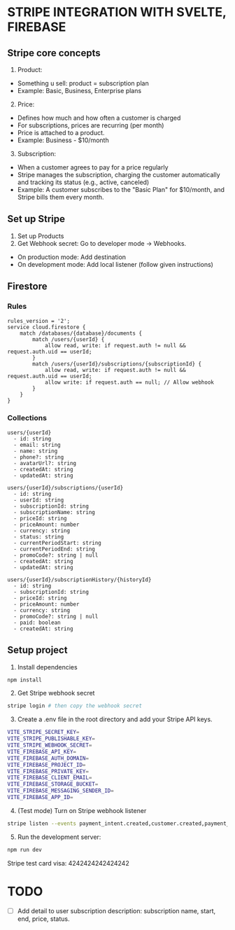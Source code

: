 # STRIPE INTEGRATION WITH SVELTE, FIREBASE
## Stripe core concepts
1. Product:
* Something u sell: product = subscription plan
* Example: Basic, Business, Enterprise plans

2. Price:
* Defines how much and how often a customer is charged
* For subscriptions, prices are recurring (per month)
* Price is attached to a product.
* Example: Business - $10/month

3. Subscription:
* When a customer agrees to pay for a price regularly
* Stripe manages the subscription, charging the customer automatically and tracking its status (e.g., active, canceled)
* Example: A customer subscribes to the "Basic Plan" for $10/month, and Stripe bills them every month.

## Set up Stripe
1. Set up Products
2. Get Webhook secret: Go to developer mode -> Webhooks.
- On production mode: Add destination
- On development mode: Add local listener (follow given instructions)


## Firestore
### Rules
```
rules_version = '2';
service cloud.firestore {
    match /databases/{database}/documents {
        match /users/{userId} {
            allow read, write: if request.auth != null && request.auth.uid == userId;
        }
        match /users/{userId}/subscriptions/{subscriptionId} {
            allow read, write: if request.auth != null && request.auth.uid == userId;
            allow write: if request.auth == null; // Allow webhook
        }
    }
}
```

### Collections
```
users/{userId}
  - id: string
  - email: string
  - name: string
  - phone?: string
  - avatarUrl?: string
  - createdAt: string
  - updatedAt: string

users/{userId}/subscriptions/{userId}
  - id: string
  - userId: string
  - subscriptionId: string
  - subscriptionName: string
  - priceId: string
  - priceAmount: number
  - currency: string
  - status: string
  - currentPeriodStart: string
  - currentPeriodEnd: string
  - promoCode?: string | null
  - createdAt: string
  - updatedAt: string

users/{userId}/subscriptionHistory/{historyId}
  - id: string
  - subscriptionId: string
  - priceId: string
  - priceAmount: number
  - currency: string
  - promoCode?: string | null
  - paid: boolean
  - createdAt: string
```

## Setup project
1. Install dependencies
```bash
npm install
```
2. Get Stripe webhook secret
```bash
stripe login # then copy the webhook secret
```
3. Create a .env file in the root directory and add your Stripe API keys.
```bash
VITE_STRIPE_SECRET_KEY=
VITE_STRIPE_PUBLISHABLE_KEY=
VITE_STRIPE_WEBHOOK_SECRET=
VITE_FIREBASE_API_KEY=
VITE_FIREBASE_AUTH_DOMAIN=
VITE_FIREBASE_PROJECT_ID=
VITE_FIREBASE_PRIVATE_KEY=
VITE_FIREBASE_CLIENT_EMAIL=
VITE_FIREBASE_STORAGE_BUCKET=
VITE_FIREBASE_MESSAGING_SENDER_ID=
VITE_FIREBASE_APP_ID=
```

4. (Test mode) Turn on Stripe webhook listener
```bash
stripe listen --events payment_intent.created,customer.created,payment_intent.succeeded,checkout.session.completed,payment_intent.payment_failed,customer.subscription.deleted --forward-to localhost:5173/api/webhook
```

5. Run the development server:
```bash
npm run dev
```

Stripe test card visa: 4242424242424242


# TODO
- [ ] Add detail to user subscription description: subscription name, start, end, price, status.



